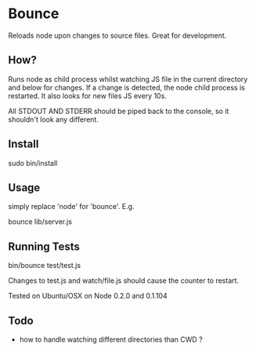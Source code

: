 Bounce
====

Reloads node upon changes to source files. 
Great for development.

How?
----

Runs node as child process whilst watching JS file in the current directory and below for changes.
If a change is detected, the node child process is restarted. It also looks for new files JS every 10s.

All STDOUT AND STDERR should be piped back to the console, so it shouldn't look any different.

Install
-----

sudo bin/install

Usage
----

simply replace 'node' for 'bounce'. E.g.

bounce lib/server.js


Running Tests
----

bin/bounce test/test.js

Changes to test.js and watch/file.js should cause the counter to restart.

Tested on Ubuntu/OSX on Node 0.2.0 and 0.1.104

Todo
----

* how to handle watching different directories than CWD ?
